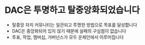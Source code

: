 DAC은 **투명**하고 **탈중앙화**되었습니다
====

 * 탈중앙 자치 커뮤니티는 일관되고 투명한 방법으로 목표를 달성합니다
 * DAC은 중앙화되어 있지 않기 때문에 실패의 구심점이 없습니다
 * 투표, 작업, 멤버십, 거버넌스가 모두 온체인에서 이루어집니다
